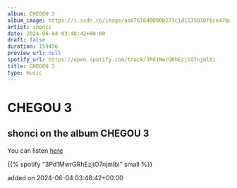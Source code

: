 ```yaml
---
album: CHEGOU 3
album_image: https://i.scdn.co/image/ab67616d0000b273c1d1135010f6ce47bd3c1e42
artist: shonci
date: 2024-06-04 03:48:42+00:00
draft: false
duration: 159456
preview_url: null
spotify_url: https://open.spotify.com/track/3Pd1MwrGRhEzjiO7njmlbi
title: CHEGOU 3
type: music
---
```



# CHEGOU 3

## shonci on the album CHEGOU 3

You can listen [here](https://open.spotify.com/track/3Pd1MwrGRhEzjiO7njmlbi)

{{% spotify "3Pd1MwrGRhEzjiO7njmlbi" small %}}

added on 2024-06-04 03:48:42+00:00